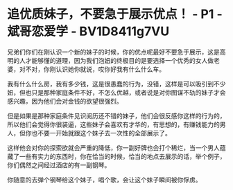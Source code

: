 # 追优质妹子，不要急于展示优点！ - P1 - 斌哥恋爱学 - BV1D8411g7VU

兄弟们你们在刚认识一个新的妹子的时候，你的优点呢最好不要急于展示，这是高明的人才能够懂的道理，因为我们泡妞的终极目的是要选择一个优秀的女人做老婆，对不对，你刚认识她你就说，哎你好我有什么什么车。

我有什么什么房，我有多少钱，这是很愚蠢的行为，没错，这样是可以吸引到不少妞，但也只是那种家庭条件不好，不怎么优越，或者说是对你图谋不轨的妹子才会感兴趣，因为他们会对金钱的欲望很强烈。

但是如果是那种家庭条件见识阅历还不错的妹子，他们会很反感你这样的行为的，所以他们会觉得你很装逼，这些妹子会喜欢有才华的，有思想的，有赚钱能力的男人，但你也不要一开始就跟这个妹子去一次性的全部展示了。

这样他会对你的探索欲就会严重的降低，你一副好牌也会打个稀烂，当一个男人蕴藏了一些有实力的东西时，你在恰当的时候，恰当的地点去展示的话，举个例子，你们偶然之间经过酒店的有一副钢琴。

你随意的去弹个钢琴给这个妹子，唱个歌，会让这个妹子瞬间被你俘虏。